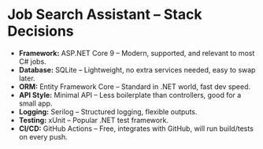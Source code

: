 # Job Search Assistant – Stack Decisions

- **Framework:** ASP.NET Core 9 – Modern, supported, and relevant to most C# jobs.
- **Database:** SQLite – Lightweight, no extra services needed, easy to swap later.
- **ORM:** Entity Framework Core – Standard in .NET world, fast dev speed.
- **API Style:** Minimal API – Less boilerplate than controllers, good for a small app.
- **Logging:** Serilog – Structured logging, flexible outputs.
- **Testing:** xUnit – Popular .NET test framework.
- **CI/CD:** GitHub Actions – Free, integrates with GitHub, will run build/tests on every push.
